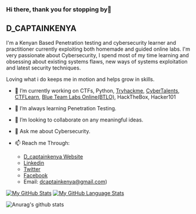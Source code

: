 ### Hi there, thank you for stopping by👋


## D_CAPTAINKENYA
I'm a Kenyan Based Penetration testing and cybersecurity learner and practitioner currently exploiting both homemade and guided online labs.
I'm very passionate about Cybersecurity, I spend most of my time learning and obsessing about existing systems flaws, new ways of systems exploitation and latest security techniques.

Loving what i do keeps me in motion and helps grow in skills.


- 🔭 I’m currently working on CTFs, Python, [Tryhackme](https://tryhackme.com/p/Dcaptainkenya), [CyberTalents](https://cybertalents.com/members/d_captainkenya/profile), [CTFLearn](https://ctflearn.com/user/d_captainkenya), [Blue Team Labs Online(BTLO)](https://blueteamlabs.online/home/user/11b99135332c19a8e83e3c), HackTheBox, Hacker101
- 🌱 I’m always learning Penetration Testing.
- 👯 I’m looking to collaborate on any meaningful ideas.
- 💬 Ask me about Cybersecurity.



- 📫 Reach me Through: 
     - [D_captainkenya Website](https://d-captainkenya.github.io)
     - [Linkedin](https://www.linkedin.com/in/dennis-masila-a48067160/)
     - [Twitter](https://twitter.com/d_captainkenya)
     - [Facebook](https://www.facebook.com/dee.captainkenya)
     - Email: dcaptainkenya@gmail.com)
      



[![My GitHub Stats](https://github-readme-stats.vercel.app/api/?username=d-captainkenya&count_private=true&theme=tokyonight&showicons=true)]()
[![My GitHub Language Stats](https://github-readme-stats.vercel.app/api/top-langs/?username=d-captainkenya&langs_count=5&theme=tokyonight)]()

![Anurag's github stats](https://github-readme-stats.vercel.app/api?username=d-captainkenya)
